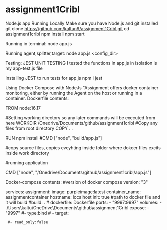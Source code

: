 # assignment1Cribl


Node.js app
Running Locally
Make sure you have Node.js and git installed
git clone 
https://github.com/kaltun9/assignment1Cribl.git
cd assignment1cribl
npm install
npm start

Running in terminal: 
node app.js        

Running agent,splitter,target:
node app.js <config_dir>



Testing: JEST UNIT TESTING 
I tested the functions in app.js in isolation is my app-test.js file

Installing JEST to run tests for app.js
npm i jest

Using Docker Compose with NodeJs
"Assignment offers docker container monitoring, either by running the Agent on the host or running in a container. 
Dockerfile contents: 

FROM node:16.17
 
 
#Setting working directory so any later commands will be executed from here
WORKDIR /Onedrive/Documents/github/assignment1cribl
#Copy any files from root directory
COPY . .
 
RUN npm install
#CMD ["node", "build/app.js"]
 
#copy source files, copies eveyhting inside folder where dokcer files excits inside work directory
 
#running application
 
 
CMD ["node", "/Onedrive/Documents/github/assignment1cribl/app.js"]

Docker-compose contents:
#version of docker compose
version: "3"
 
services:
  assignment:
      image: purpleimage:latest
      container_name: assignmentcontainer
      hostname: localhost
      init: true
      #path to docker file and it will build
      #build: .
      # dockerfile: Dockerfile
      ports:
      - "9997:9997"
      volumes:
      - .\Users\kaltu\OneDrive\Documents\github\assignment1Cribl
      expose:
      - "9997"
     #- type:bind
     # - target:

     #- read_only:false


